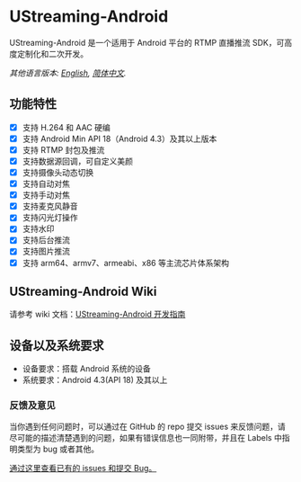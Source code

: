 # UStreaming-Android

UStreaming-Android 是一个适用于 Android 平台的 RTMP 直播推流 SDK，可高度定制化和二次开发。

*其他语言版本: [English](README.md), [简体中文](README.zh-cn.md).*

## 功能特性

- [x] 支持 H.264 和 AAC 硬编
- [x] 支持 Android Min API 18（Android 4.3）及其以上版本
- [x] 支持 RTMP 封包及推流
- [x] 支持数据源回调，可自定义美颜
- [x] 支持摄像头动态切换
- [x] 支持自动对焦
- [x] 支持手动对焦
- [x] 支持麦克风静音
- [x] 支持闪光灯操作
- [x] 支持水印
- [x] 支持后台推流
- [x] 支持图片推流
- [x] 支持 arm64、armv7、armeabi、x86 等主流芯片体系架构
  
## UStreaming-Android Wiki

请参考 wiki 文档：[UStreaming-Android 开发指南](https://developer.movieous.cn/#/Android_Live)

## 设备以及系统要求

- 设备要求：搭载 Android 系统的设备
- 系统要求：Android 4.3(API 18) 及其以上

### 反馈及意见

当你遇到任何问题时，可以通过在 GitHub 的 repo 提交 issues 来反馈问题，请尽可能的描述清楚遇到的问题，如果有错误信息也一同附带，并且在 Labels 中指明类型为 bug 或者其他。

[通过这里查看已有的 issues 和提交 Bug。](https://github.com/movieous-team/MovieousLive-Android-Release/issues)
